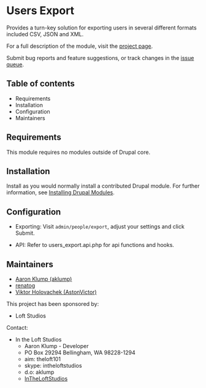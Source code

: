 # Users Export

Provides a turn-key solution for exporting users in several different formats
included CSV, JSON and XML.

For a full description of the module, visit the
[project page](https://www.drupal.org/project/users_export).

Submit bug reports and feature suggestions, or track changes in the
[issue queue](https://www.drupal.org/project/issues/users_export).


## Table of contents

- Requirements
- Installation
- Configuration
- Maintainers


## Requirements

This module requires no modules outside of Drupal core.


## Installation

Install as you would normally install a contributed Drupal module. For further
information, see
[Installing Drupal Modules](https://www.drupal.org/docs/extending-drupal/installing-drupal-modules).


## Configuration

- Exporting:
  Visit `admin/people/export`, adjust your settings and click Submit.

- API:
  Refer to users_export.api.php for api functions and hooks.


## Maintainers

- [Aaron Klump (aklump)](https://www.drupal.org/user/142422)
- [renatog](https://www.drupal.org/u/renatog)
- [Viktor Holovachek (AstonVictor)](https://www.drupal.org/u/astonvictor)

This project has been sponsored by:

- Loft Studios

Contact:

- In the Loft Studios
    - Aaron Klump - Developer
    - PO Box 29294 Bellingham, WA 98228-1294
    - aim: theloft101
    - skype: intheloftstudios
    - d.o: aklump
    - [InTheLoftStudios](http://www.InTheLoftStudios.com)